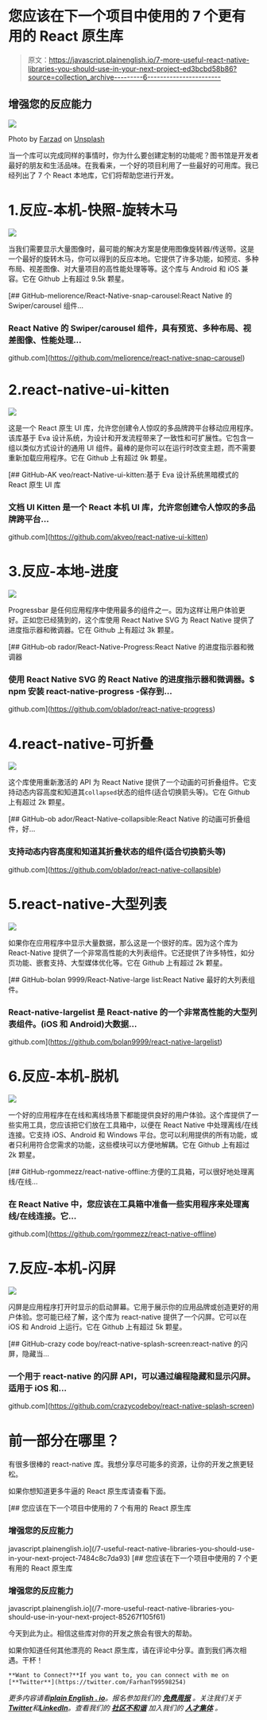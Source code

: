 # 您应该在下一个项目中使用的 7 个更有用的 React 原生库

> 原文：<https://javascript.plainenglish.io/7-more-useful-react-native-libraries-you-should-use-in-your-next-project-ed3bcbd58b86?source=collection_archive---------6----------------------->

## 增强您的反应能力

![](img/4470da233345ac9e91441acd40980443.png)

Photo by [Farzad](https://unsplash.com/@euwars?utm_source=medium&utm_medium=referral) on [Unsplash](https://unsplash.com?utm_source=medium&utm_medium=referral)

当一个库可以完成同样的事情时，你为什么要创建定制的功能呢？图书馆是开发者最好的朋友和生活品味。在我看来，一个好的项目利用了一些最好的可用库。我已经列出了 7 个 React 本地库，它们将帮助您进行开发。

# 1.反应-本机-快照-旋转木马

![](img/0b265ebece94db960def6d005a82d81e.png)

当我们需要显示大量图像时，最可能的解决方案是使用图像旋转器/传送带。这是一个最好的旋转木马，你可以得到的反应本地。它提供了许多功能，如预览、多种布局、视差图像、对大量项目的高性能处理等等。这个库与 Android 和 iOS 兼容。它在 Github 上有超过 9.5k 颗星。

[](https://github.com/meliorence/react-native-snap-carousel) [## GitHub-meliorence/React-Native-snap-carousel:React Native 的 Swiper/carousel 组件…

### React Native 的 Swiper/carousel 组件，具有预览、多种布局、视差图像、性能处理…

github.com](https://github.com/meliorence/react-native-snap-carousel) 

# 2.react-native-ui-kitten

![](img/ca9b7957e2d887e8d69f8b4dcc72d78d.png)

这是一个 React 原生 UI 库，允许您创建令人惊叹的多品牌跨平台移动应用程序。该库基于 Eva 设计系统，为设计和开发流程带来了一致性和可扩展性。它包含一组以类似方式设计的通用 UI 组件。最棒的是你可以在运行时改变主题，而不需要重新加载应用程序。它在 Github 上有超过 9k 颗星。

[](https://github.com/akveo/react-native-ui-kitten) [## GitHub-AK veo/react-Native-ui-kitten:基于 Eva 设计系统黑暗模式的 React 原生 UI 库

### 文档 UI Kitten 是一个 React 本机 UI 库，允许您创建令人惊叹的多品牌跨平台…

github.com](https://github.com/akveo/react-native-ui-kitten) 

# 3.反应-本地-进度

![](img/4749c39ff9532e0e609bcb55ee1819af.png)

Progressbar 是任何应用程序中使用最多的组件之一。因为这样让用户体验更好。正如您已经猜到的，这个库使用 React Native SVG 为 React Native 提供了进度指示器和微调器。它在 Github 上有超过 3k 颗星。

[](https://github.com/oblador/react-native-progress) [## GitHub-ob rador/React-Native-Progress:React Native 的进度指示器和微调器

### 使用 React Native SVG 的 React Native 的进度指示器和微调器。$ npm 安装 react-native-progress -保存到…

github.com](https://github.com/oblador/react-native-progress) 

# 4.react-native-可折叠

![](img/86dfc8f63c48d00646bf82d184c533f0.png)

这个库使用重新激活的 API 为 React Native 提供了一个动画的可折叠组件。它支持动态内容高度和知道其`collapsed`状态的组件(适合切换箭头等)。它在 Github 上有超过 2k 颗星。

[](https://github.com/oblador/react-native-collapsible) [## GitHub-ob ador/React-Native-collapsible:React Native 的动画可折叠组件，好…

### 支持动态内容高度和知道其折叠状态的组件(适合切换箭头等)

github.com](https://github.com/oblador/react-native-collapsible) 

# 5.react-native-大型列表

![](img/bb5c82263e393fe0a2cddc4111da7e71.png)

如果你在应用程序中显示大量数据，那么这是一个很好的库。因为这个库为 React-Native 提供了一个非常高性能的大列表组件。它还提供了许多特性，如分页功能、嵌套支持、大型媒体优化等。它在 Github 上有超过 2k 颗星。

[](https://github.com/bolan9999/react-native-largelist) [## GitHub-bolan 9999/React-Native-large list:React Native 最好的大列表组件。

### React-native-largelist 是 React-native 的一个非常高性能的大型列表组件。(iOS 和 Android)大数据…

github.com](https://github.com/bolan9999/react-native-largelist) 

# 6.反应-本机-脱机

![](img/aff5743771a32e9efaf37682a9504a62.png)

一个好的应用程序在在线和离线场景下都能提供良好的用户体验。这个库提供了一些实用工具，您应该把它们放在工具箱中，以便在 React Native 中处理离线/在线连接。它支持 iOS、Android 和 Windows 平台。您可以利用提供的所有功能，或者只利用符合您需求的功能，这些模块可以方便地解耦。它在 Github 上有超过 2k 颗星。

[](https://github.com/rgommezz/react-native-offline) [## GitHub-rgommezz/react-native-offline:方便的工具箱，可以很好地处理离线/在线…

### 在 React Native 中，您应该在工具箱中准备一些实用程序来处理离线/在线连接。它…

github.com](https://github.com/rgommezz/react-native-offline) 

# 7.反应-本机-闪屏

![](img/6d0a0d837f424685911f995da2792a81.png)

闪屏是应用程序打开时显示的启动屏幕。它用于展示你的应用品牌或创造更好的用户体验。您可能已经了解，这个库为 react-native 提供了一个闪屏。它可以在 iOS 和 Android 上运行。它在 Github 上有超过 5k 颗星。

[](https://github.com/crazycodeboy/react-native-splash-screen) [## GitHub-crazy code boy/react-native-splash-screen:react-native 的闪屏，隐藏当…

### 一个用于 react-native 的闪屏 API，可以通过编程隐藏和显示闪屏。适用于 iOS 和…

github.com](https://github.com/crazycodeboy/react-native-splash-screen) 

# 前一部分在哪里？

有很多很棒的 react-native 库。我想分享尽可能多的资源，让你的开发之旅更轻松。

如果你想知道更多牛逼的 React 原生库请查看下面。

[](/7-useful-react-native-libraries-you-should-use-in-your-next-project-7484c8c7da93) [## 您应该在下一个项目中使用的 7 个有用的 React 原生库

### 增强您的反应能力

javascript.plainenglish.io](/7-useful-react-native-libraries-you-should-use-in-your-next-project-7484c8c7da93) [](/7-more-useful-react-native-libraries-you-should-use-in-your-next-project-85267f105f61) [## 您应该在下一个项目中使用的 7 个更有用的 React 原生库

### 增强您的反应能力

javascript.plainenglish.io](/7-more-useful-react-native-libraries-you-should-use-in-your-next-project-85267f105f61) 

今天到此为止。相信这些库对你的开发之旅会有很大的帮助。

如果你知道任何其他漂亮的 React 原生库，请在评论中分享。直到我们再次相遇。干杯！

```
**Want to Connect?**If you want to, you can connect with me on [**Twitter**](https://twitter.com/FarhanT99598254) 
```

*更多内容请看*[***plain English . io***](https://plainenglish.io/)*。报名参加我们的* [***免费周报***](http://newsletter.plainenglish.io/) *。关注我们关于*[***Twitter***](https://twitter.com/inPlainEngHQ)*和*[***LinkedIn***](https://www.linkedin.com/company/inplainenglish/)*。查看我们的* [***社区不和谐***](https://discord.gg/GtDtUAvyhW) *加入我们的* [***人才集体***](https://inplainenglish.pallet.com/talent/welcome) *。*